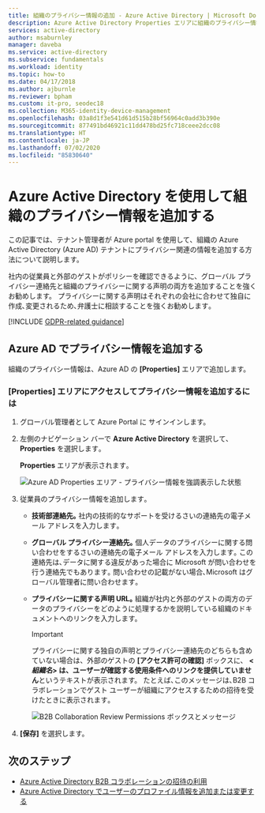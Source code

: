 ```yaml
---
title: 組織のプライバシー情報の追加 - Azure Active Directory | Microsoft Docs
description: Azure Active Directory Properties エリアに組織のプライバシー情報を追加する方法について説明します。
services: active-directory
author: msaburnley
manager: daveba
ms.service: active-directory
ms.subservice: fundamentals
ms.workload: identity
ms.topic: how-to
ms.date: 04/17/2018
ms.author: ajburnle
ms.reviewer: bpham
ms.custom: it-pro, seodec18
ms.collection: M365-identity-device-management
ms.openlocfilehash: 03a8d1f3e541d61d515b28bf56964c0add3b390e
ms.sourcegitcommit: 877491bd46921c11dd478bd25fc718ceee2dcc08
ms.translationtype: HT
ms.contentlocale: ja-JP
ms.lasthandoff: 07/02/2020
ms.locfileid: "85830640"
---
```

# <a name="add-your-organizations-privacy-info-using-azure-active-directory"></a>Azure Active Directory を使用して組織のプライバシー情報を追加する
この記事では、テナント管理者が Azure portal を使用して、組織の Azure Active Directory (Azure AD) テナントにプライバシー関連の情報を追加する方法について説明します。

社内の従業員と外部のゲストがポリシーを確認できるように、グローバル プライバシー連絡先と組織のプライバシーに関する声明の両方を追加することを強くお勧めします。 プライバシーに関する声明はそれぞれの会社に合わせて独自に作成､変更されるため､弁護士に相談することを強くお勧めします｡

[!INCLUDE [GDPR-related guidance](../../../includes/gdpr-dsr-and-stp-note.md)]

## <a name="add-your-privacy-info-on-azure-ad"></a>Azure AD でプライバシー情報を追加する
組織のプライバシー情報は、Azure AD の **[Properties]** エリアで追加します。

### <a name="to-access-the-properties-area-and-add-your-privacy-information"></a>[Properties] エリアにアクセスしてプライバシー情報を追加するには

1. グローバル管理者として Azure Portal に サインインします。

2. 左側のナビゲーション バーで **Azure Active Directory** を選択して､**Properties** を選択します｡

    **Properties** エリアが表示されます｡

    ![Azure AD Properties エリア - プライバシー情報を強調表示した状態](media/active-directory-properties-area/properties-area.png)

3. 従業員のプライバシー情報を追加します｡

    - **技術部連絡先｡** 社内の技術的なサポートを受けるさいの連絡先の電子メール アドレスを入力します｡
    
    - **グローバル プライバシー連絡先｡** 個人データのプライバシーに関する問い合わせをするさいの連絡先の電子メール アドレスを入力します｡ この連絡先は､データに関する違反があった場合に Microsoft が問い合わせを行う連絡先でもあります｡ 問い合わせの記載がない場合､Microsoft はグローバル管理者に問い合わせます｡

    - **プライバシーに関する声明 URL｡** 組織が社内と外部のゲストの両方のデータのプライバシーをどのように処理するかを説明している組織のドキュメントへのリンクを入力します。

        >[!Important]
        >プライバシーに関する独自の声明とプライバシー連絡先のどちらも含めていない場合は、外部のゲストの **[アクセス許可の確認]** ボックスに、 **<_組織名_> は、ユーザーが確認する使用条件へのリンクを提供していません**というテキストが表示されます。 たとえば､このメッセージは､B2B コラボレーションでゲスト ユーザーが組織にアクセスするための招待を受けたときに表示されます｡

        ![B2B Collaboration Review Permissions ボックスとメッセージ](media/active-directory-properties-area/active-directory-no-privacy-statement-or-contact.png)

4. **[保存]** を選択します。

## <a name="next-steps"></a>次のステップ
- [Azure Active Directory B2B コラボレーションの招待の利用](../b2b/redemption-experience.md)
- [Azure Active Directory でユーザーのプロファイル情報を追加または変更する](active-directory-users-profile-azure-portal.md)
